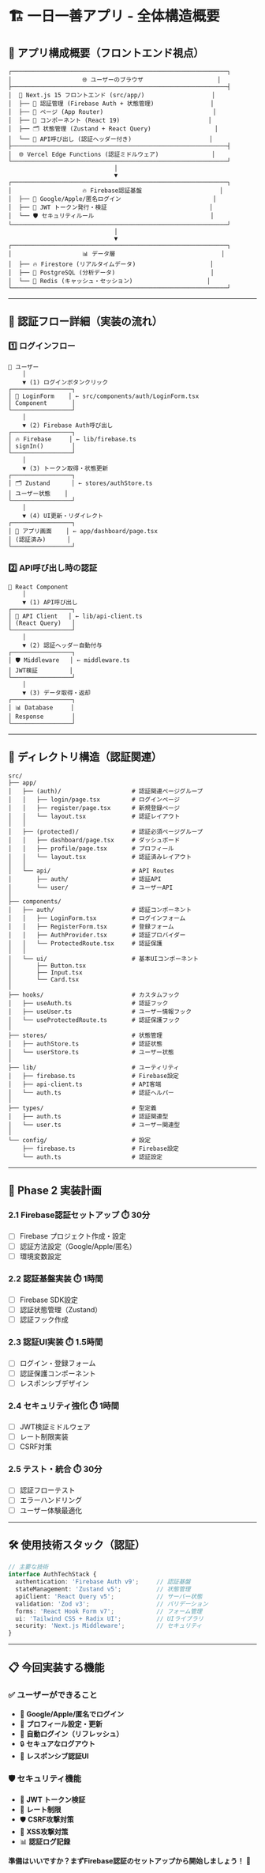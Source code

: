 # 🏗️ 一日一善アプリ - 全体構造概要

## 📱 アプリ構成概要（フロントエンド視点）

```
┌─────────────────────────────────────────────────────────────┐
│                    🌐 ユーザーのブラウザ                     │
├─────────────────────────────────────────────────────────────┤
│  📱 Next.js 15 フロントエンド (src/app/)                   │
│  ├── 🔐 認証管理 (Firebase Auth + 状態管理)                │
│  ├── 📄 ページ (App Router)                               │
│  ├── 🎨 コンポーネント (React 19)                         │
│  ├── 🗂️ 状態管理 (Zustand + React Query)                  │
│  └── 🎯 API呼び出し (認証ヘッダー付き)                      │
├─────────────────────────────────────────────────────────────┤
│  🌐 Vercel Edge Functions (認証ミドルウェア)               │
└─────────────────────────────────────────────────────────────┘
                              │
                              ▼
┌─────────────────────────────────────────────────────────────┐
│                    🔥 Firebase認証基盤                      │
│  ├── 👤 Google/Apple/匿名ログイン                          │
│  ├── 🔑 JWT トークン発行・検証                             │
│  └── 🛡️ セキュリティルール                                 │
└─────────────────────────────────────────────────────────────┘
                              │
                              ▼
┌─────────────────────────────────────────────────────────────┐
│                    📊 データ層                              │
│  ├── 🔥 Firestore (リアルタイムデータ)                     │
│  ├── 🐘 PostgreSQL (分析データ)                           │
│  └── 🔴 Redis (キャッシュ・セッション)                     │
└─────────────────────────────────────────────────────────────┘
```

---

## 🔐 認証フロー詳細（実装の流れ）

### 1️⃣ ログインフロー
```
👤 ユーザー
    │
    ▼ (1) ログインボタンクリック
┌─────────────────┐
│ 🎨 LoginForm    │ ← src/components/auth/LoginForm.tsx
│ Component       │
└─────────────────┘
    │
    ▼ (2) Firebase Auth呼び出し
┌─────────────────┐
│ 🔥 Firebase     │ ← lib/firebase.ts
│ signIn()        │
└─────────────────┘
    │
    ▼ (3) トークン取得・状態更新
┌─────────────────┐
│ 🗂️ Zustand      │ ← stores/authStore.ts
│ ユーザー状態    │
└─────────────────┘
    │
    ▼ (4) UI更新・リダイレクト
┌─────────────────┐
│ 📱 アプリ画面    │ ← app/dashboard/page.tsx
│ (認証済み)      │
└─────────────────┘
```

### 2️⃣ API呼び出し時の認証
```
📱 React Component
    │
    ▼ (1) API呼び出し
┌─────────────────┐
│ 🔧 API Client   │ ← lib/api-client.ts
│ (React Query)   │
└─────────────────┘
    │
    ▼ (2) 認証ヘッダー自動付与
┌─────────────────┐
│ 🛡️ Middleware   │ ← middleware.ts
│ JWT検証         │
└─────────────────┘
    │
    ▼ (3) データ取得・返却
┌─────────────────┐
│ 📊 Database     │
│ Response        │
└─────────────────┘
```

---

## 📁 ディレクトリ構造（認証関連）

```
src/
├── app/
│   ├── (auth)/                    # 認証関連ページグループ
│   │   ├── login/page.tsx         # ログインページ
│   │   ├── register/page.tsx      # 新規登録ページ
│   │   └── layout.tsx             # 認証レイアウト
│   │
│   ├── (protected)/               # 認証必須ページグループ  
│   │   ├── dashboard/page.tsx     # ダッシュボード
│   │   ├── profile/page.tsx       # プロフィール
│   │   └── layout.tsx             # 認証済みレイアウト
│   │
│   └── api/                       # API Routes
│       ├── auth/                  # 認証API
│       └── user/                  # ユーザーAPI
│
├── components/
│   ├── auth/                      # 認証コンポーネント
│   │   ├── LoginForm.tsx          # ログインフォーム
│   │   ├── RegisterForm.tsx       # 登録フォーム
│   │   ├── AuthProvider.tsx       # 認証プロバイダー
│   │   └── ProtectedRoute.tsx     # 認証保護
│   │
│   └── ui/                        # 基本UIコンポーネント
│       ├── Button.tsx
│       ├── Input.tsx
│       └── Card.tsx
│
├── hooks/                         # カスタムフック
│   ├── useAuth.ts                 # 認証フック
│   ├── useUser.ts                 # ユーザー情報フック
│   └── useProtectedRoute.ts       # 認証保護フック
│
├── stores/                        # 状態管理
│   ├── authStore.ts               # 認証状態
│   └── userStore.ts               # ユーザー状態
│
├── lib/                           # ユーティリティ
│   ├── firebase.ts                # Firebase設定
│   ├── api-client.ts              # API客端
│   └── auth.ts                    # 認証ヘルパー
│
├── types/                         # 型定義
│   ├── auth.ts                    # 認証関連型
│   └── user.ts                    # ユーザー関連型
│
└── config/                        # 設定
    ├── firebase.ts                # Firebase設定
    └── auth.ts                    # 認証設定
```

---

## 🎯 Phase 2 実装計画

### 2.1 Firebase認証セットアップ ⏱️ 30分
- [ ] Firebase プロジェクト作成・設定
- [ ] 認証方法設定（Google/Apple/匿名）
- [ ] 環境変数設定

### 2.2 認証基盤実装 ⏱️ 1時間
- [ ] Firebase SDK設定
- [ ] 認証状態管理（Zustand）
- [ ] 認証フック作成

### 2.3 認証UI実装 ⏱️ 1.5時間
- [ ] ログイン・登録フォーム
- [ ] 認証保護コンポーネント
- [ ] レスポンシブデザイン

### 2.4 セキュリティ強化 ⏱️ 1時間  
- [ ] JWT検証ミドルウェア
- [ ] レート制限実装
- [ ] CSRF対策

### 2.5 テスト・統合 ⏱️ 30分
- [ ] 認証フローテスト
- [ ] エラーハンドリング
- [ ] ユーザー体験最適化

---

## 🛠️ 使用技術スタック（認証）

```typescript
// 主要な技術
interface AuthTechStack {
  authentication: 'Firebase Auth v9';     // 認証基盤
  stateManagement: 'Zustand v5';          // 状態管理  
  apiClient: 'React Query v5';            // サーバー状態
  validation: 'Zod v3';                   // バリデーション
  forms: 'React Hook Form v7';            // フォーム管理
  ui: 'Tailwind CSS + Radix UI';          // UIライブラリ
  security: 'Next.js Middleware';         // セキュリティ
}
```

---

## 📋 今回実装する機能

### ✅ ユーザーができること
- 🔐 **Google/Apple/匿名でログイン**
- 📝 **プロフィール設定・更新**  
- 🔄 **自動ログイン（リフレッシュ）**
- 🔒 **セキュアなログアウト**
- 📱 **レスポンシブ認証UI**

### 🛡️ セキュリティ機能
- 🔑 **JWT トークン検証**
- 🚦 **レート制限**
- 🛡️ **CSRF攻撃対策**
- 🔐 **XSS攻撃対策**
- 📊 **認証ログ記録**

**準備はいいですか？まずFirebase認証のセットアップから開始しましょう！** 🚀 